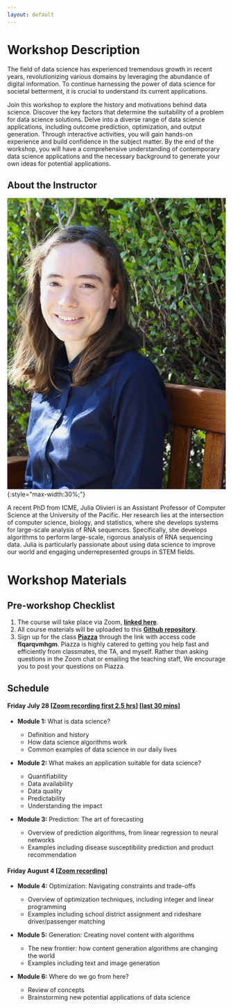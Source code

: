 ```yaml
---
layout: default
---
```


# Workshop Description
The field of data science has experienced tremendous growth in recent years, revolutionizing various domains by leveraging the abundance of digital information. To continue harnessing the power of data science for societal betterment, it is crucial to understand its current applications.

Join this workshop to explore the history and motivations behind data science. Discover the key factors that determine the suitability of a problem for data science solutions. Delve into a diverse range of data science applications, including outcome prediction, optimization, and output generation. Through interactive activities, you will gain hands-on experience and build confidence in the subject matter. By the end of the workshop, you will have a comprehensive understanding of contemporary data science applications and the necessary background to generate your own ideas for potential applications.

## About the Instructor
![Julia Olivieri](/assets/img/profile.jpg){:style="max-width:30%;"}

A recent PhD from ICME, Julia Olivieri is an Assistant Professor of Computer Science at the University of the Pacific. Her research lies at the intersection of computer science, biology, and statistics, where she develops systems for large-scale analysis of RNA sequences. Specifically, she develops algorithms to perform large-scale, rigorous analysis of RNA sequencing data. Julia is particularly passionate about using data science to improve our world and engaging underrepresented groups in STEM fields.

# Workshop Materials

## Pre-workshop Checklist
1. The course will take place via Zoom, __[linked here](https://stanford.zoom.us/j/99381203793?pwd=TEJQQXBNTS83R0dGMWFLQnRMTS9Kdz09)__. 
2. All course materials will be uploaded to this __[Github repository](https://github.com/juliaolivieri/SWS06-Applications-of-Data-Science)__.
3. Sign up for the class __[Piazza](https://piazza.com/stanford/summer2023/icmesws06)__ through the link with access code __flqarqvmhgm__. Piazza is highly catered to getting you help fast and efficiently from classmates, the TA, and myself. Rather than asking questions in the Zoom chat or emailing the teaching staff, We encourage you to post your questions on Piazza.

## Schedule
#### Friday July 28 [[Zoom recording first 2.5 hrs](https://stanford.zoom.us/rec/share/9PprHzZ9Ye5ifFT5LBk8l1Oqa20CmC_ZLcMiUueD-9zf8CxmLSKkucvmF5Gv_shU.YHMtMldvXMNfl71Y?startTime=1690573210000)] [[last 30 mins](https://stanford.zoom.us/rec/share/9PprHzZ9Ye5ifFT5LBk8l1Oqa20CmC_ZLcMiUueD-9zf8CxmLSKkucvmF5Gv_shU.YHMtMldvXMNfl71Y?startTime=1690583249000)]<!--[[slides](/docs/day1-digital-exhaust-and-ml.pdf)] -->
- __Module 1:__ <!--(1:00-2:00 PM)-->
  What is data science?
    - Definition and history
    - How data science algorithms work
    - Common examples of data science in our daily lives

- __Module 2:__ <!--(2:00-3:00 PM)-->
  What makes an application suitable for data science?
    - Quantifiability
    - Data availability
    - Data quality
    - Predictability
    - Understanding the impact

- __Module 3:__ <!--(3:00-4:00 PM)-->
  Prediction: The art of forecasting
    - Overview of prediction algorithms, from linear regression to neural networks
    - Examples including disease susceptibility prediction and product recommendation

  <!-- - [Jupyter notebook](https://nbviewer.org/urls/dl.dropbox.com/s/8f06s0oetf5utxd/ICME%20Data%20Privacy%20%26%20Ethics%20Course.ipynb) -->
  
#### Friday August 4 [[Zoom recording](https://stanford.zoom.us/rec/share/rOKVW0F8XiKS5mbppFE_MkqXJFRo0gsuiZTw-2yCODGsWTDPVz2HdQDqxSPB9kc-.2Z7immxEfjPwhssc?startTime=1691178227000)]
- __Module 4:__ <!--(1:00-2:00 PM)-->
  Optimization: Navigating constraints and trade-offs
    - Overview of optimization techniques, including integer and linear programming
    - Examples including school district assignment and rideshare driver/passenger matching

- __Module 5:__ <!--(2:00-3:00 PM)-->
  Generation: Creating novel content with algorithms
    - The new frontier: how content generation algorithms are changing the world
    - Examples including text and image generation

- __Module 6:__ <!--(3:00-4:00 PM)-->
  Where do we go from here?
    - Review of concepts
    - Brainstorming new potential applications of data science







